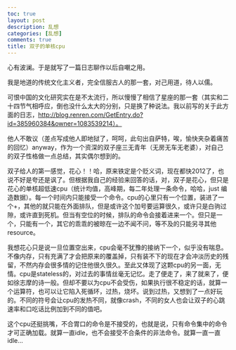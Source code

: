 ```yaml
---
toc: true
layout: post
description: 乱想
categories: [乱想]
comments: true
title: 双子的单核cpu
---
```


心有波澜。于是就写了一篇日志聊作以后自嘲之用。

我是地道的传统文化主义者，完全信服古人的那一套，对己用道，待人以儒。

可恨中国的文化研究实在是不太流行，所以慢慢了相信了星座的那一套（其实和二十四节气相呼应，倒也没什么太大的分别，只是换了种说法。我以前写的关于此方面的日志，http://blog.renren.com/GetEntry.do?id=385960384&owner=1083539214）。

他人不敢议（差点写成他人即地狱了，呵呵，此句出自萨特，唉，愉快夹杂着痛苦的回忆）anyway，作为一个资深的双子座三无青年（无房无车无老婆），对自己的双子性格做一点总结，其实偶尔想到的。

双子给人的第一感觉，花心！！哈，原来铁定是个贬义词，现在都快2012了，也说不好是夸还是讽了。但根据我自己的经验来回答的话，对，双子是花心，但只是花心的单核超低速cpu（统计均值，高峰期，每二年处理一条命令，哈哈，just 编造数据）。每一个时间内只能接受一个命令。cpu的心里只有一个位置，装进了一个+，其他的就只能在外面排队，但是或许这个加号要运算很久，或许只是白驹过隙，或许直到死机。但当有空位的时候，排队的命令会接着进来一个。但只是一个，只能有一个，其它的乖乖的被晾在一边不闻不问，等不及的只能另寻其他resource。

我想花心只是说一旦位置空出来，cpu会毫不犹豫的接纳下一个，似乎没有喘息。不像内存，只有充满了才会把原来的覆盖掉，只有装不下的现在才会冲淡历史的残留，不然内存会很多情的记住他很久很久。至此又体现了这颗cpu的另一面，无情。cpu是stateless的，对过去的事情丝毫无记忆。走了便走了，来了就来了，便如徐志摩的诗一般。但却不要以为cpu不会受伤，如果执行很不稳定的话，就算一个运算符，也可以让它陷入死循环，过热，烧坏。说到过热，又想到了一点好玩的。不同的符号会让cpu的发热不同，就像crash，不同的女人也会让双子的心跳速率和口吃话比例加到不同的值吧。

这个cpu还挺挑嘴，不合胃口的命令是不接受的，也就是说，只有命令集中的命令才可正确加载。就算一直idle，也不会接受不合条件的非法命令。就算一直一直idle…